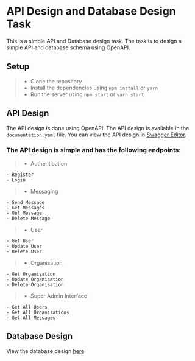 # API Design and Database Design Task

This is a simple API and Database design task. The task is to design a simple API and database schema using OpenAPI.

## Setup

> - Clone the repository
> - Install the dependencies using `npm install` or `yarn`
> - Run the server using `npm start` or `yarn start`

## API Design

The API design is done using OpenAPI. The API design is available in the `documentation.yaml` file. You can view the API design in [Swagger Editor](https://editor.swagger.io/).

### The API design is simple and has the following endpoints:

> - Authentication

    - Register
    - Login

> - Messaging

    - Send Message
    - Get Messages
    - Get Message
    - Delete Message

> - User

    - Get User
    - Update User
    - Delete User

> - Organisation

    - Get Organisation
    - Update Organisation
    - Delete Organisation

> - Super Admin Interface

    - Get All Users
    - Get All Organisations
    - Get All Messages

## Database Design

View the database design [here](https://drive.google.com/file/d/1yVrjB18378ETqUxgr3wvKq_ghm55VoNV/view?usp=sharing)
